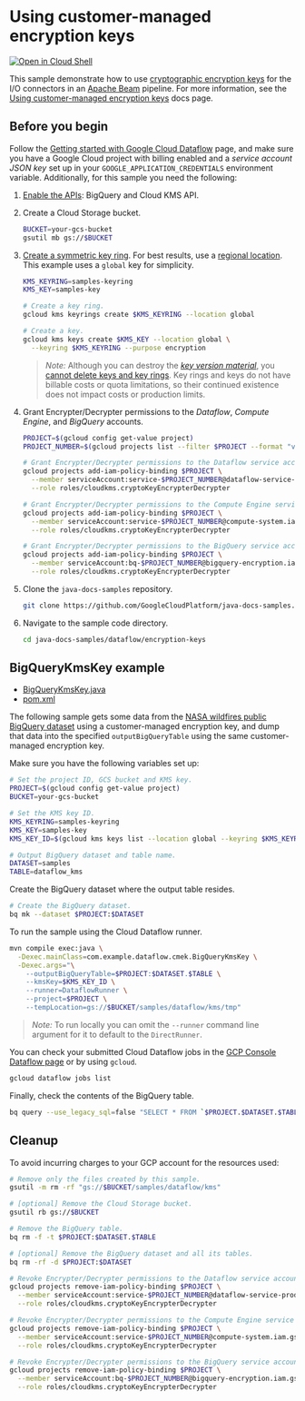 # Using customer-managed encryption keys

[![Open in Cloud Shell](http://gstatic.com/cloudssh/images/open-btn.svg)](https://console.cloud.google.com/cloudshell/editor)

This sample demonstrate how to use
[cryptographic encryption keys](https://cloud.google.com/kms/)
for the I/O connectors in an
[Apache Beam](https://beam.apache.org) pipeline.
For more information, see the
[Using customer-managed encryption keys](https://cloud.google.com/dataflow/docs/guides/customer-managed-encryption-keys)
docs page.

## Before you begin

Follow the
[Getting started with Google Cloud Dataflow](../README.md)
page, and make sure you have a Google Cloud project with billing enabled
and a *service account JSON key* set up in your `GOOGLE_APPLICATION_CREDENTIALS` environment variable.
Additionally, for this sample you need the following:

1. [Enable the APIs](https://console.cloud.google.com/flows/enableapi?apiid=bigquery,cloudkms.googleapis.com):
   BigQuery and Cloud KMS API.

1. Create a Cloud Storage bucket.

   ```sh
   BUCKET=your-gcs-bucket
   gsutil mb gs://$BUCKET
   ```

1. [Create a symmetric key ring](https://cloud.google.com/kms/docs/creating-keys).
   For best results, use a [regional location](https://cloud.google.com/kms/docs/locations).
   This example uses a `global` key for simplicity.

   ```sh
   KMS_KEYRING=samples-keyring
   KMS_KEY=samples-key

   # Create a key ring.
   gcloud kms keyrings create $KMS_KEYRING --location global

   # Create a key.
   gcloud kms keys create $KMS_KEY --location global \
     --keyring $KMS_KEYRING --purpose encryption
   ```

   > *Note:* Although you can destroy the
   > [*key version material*](https://cloud.google.com/kms/docs/destroy-restore),
   > you [cannot delete keys and key rings](https://cloud.google.com/kms/docs/object-hierarchy#lifetime).
   > Key rings and keys do not have billable costs or quota limitations,
   > so their continued existence does not impact costs or production limits.

1. Grant Encrypter/Decrypter permissions to the *Dataflow*, *Compute Engine*, and *BigQuery* accounts.

   ```sh
   PROJECT=$(gcloud config get-value project)
   PROJECT_NUMBER=$(gcloud projects list --filter $PROJECT --format "value(PROJECT_NUMBER)")

   # Grant Encrypter/Decrypter permissions to the Dataflow service account.
   gcloud projects add-iam-policy-binding $PROJECT \
     --member serviceAccount:service-$PROJECT_NUMBER@dataflow-service-producer-prod.iam.gserviceaccount.com \
     --role roles/cloudkms.cryptoKeyEncrypterDecrypter

   # Grant Encrypter/Decrypter permissions to the Compute Engine service account.
   gcloud projects add-iam-policy-binding $PROJECT \
     --member serviceAccount:service-$PROJECT_NUMBER@compute-system.iam.gserviceaccount.com \
     --role roles/cloudkms.cryptoKeyEncrypterDecrypter

   # Grant Encrypter/Decrypter permissions to the BigQuery service account.
   gcloud projects add-iam-policy-binding $PROJECT \
     --member serviceAccount:bq-$PROJECT_NUMBER@bigquery-encryption.iam.gserviceaccount.com \
     --role roles/cloudkms.cryptoKeyEncrypterDecrypter
   ```

1. Clone the `java-docs-samples` repository.

   ```sh
   git clone https://github.com/GoogleCloudPlatform/java-docs-samples.git
   ```

1. Navigate to the sample code directory.

   ```sh
   cd java-docs-samples/dataflow/encryption-keys
   ```

## BigQueryKmsKey example

* [BigQueryKmsKey.java](src/main/java/com/example/dataflow/cmek/BigQueryKmsKey.java)
* [pom.xml](pom.xml)

The following sample gets some data from the
[NASA wildfires public BigQuery dataset](https://console.cloud.google.com/bigquery?p=bigquery-public-data&d=nasa_wildfire&t=past_week&page=table)
using a customer-managed encryption key, and dump that data into the specified `outputBigQueryTable`
using the same customer-managed encryption key.

Make sure you have the following variables set up:

```sh
# Set the project ID, GCS bucket and KMS key.
PROJECT=$(gcloud config get-value project)
BUCKET=your-gcs-bucket

# Set the KMS key ID.
KMS_KEYRING=samples-keyring
KMS_KEY=samples-key
KMS_KEY_ID=$(gcloud kms keys list --location global --keyring $KMS_KEYRING --filter $KMS_KEY --format "value(NAME)")

# Output BigQuery dataset and table name.
DATASET=samples
TABLE=dataflow_kms
```

Create the BigQuery dataset where the output table resides.

```sh
# Create the BigQuery dataset.
bq mk --dataset $PROJECT:$DATASET
```

To run the sample using the Cloud Dataflow runner.

```sh
mvn compile exec:java \
  -Dexec.mainClass=com.example.dataflow.cmek.BigQueryKmsKey \
  -Dexec.args="\
    --outputBigQueryTable=$PROJECT:$DATASET.$TABLE \
    --kmsKey=$KMS_KEY_ID \
    --runner=DataflowRunner \
    --project=$PROJECT \
    --tempLocation=gs://$BUCKET/samples/dataflow/kms/tmp"
```

> *Note:* To run locally you can omit the `--runner` command line argument for it to default to the `DirectRunner`.

You can check your submitted Cloud Dataflow jobs in the [GCP Console Dataflow page](https://console.cloud.google.com/dataflow) or by using `gcloud`.

```sh
gcloud dataflow jobs list
```

Finally, check the contents of the BigQuery table.

```sh
bq query --use_legacy_sql=false "SELECT * FROM `$PROJECT.$DATASET.$TABLE`"
```

## Cleanup

To avoid incurring charges to your GCP account for the resources used:

```sh
# Remove only the files created by this sample.
gsutil -m rm -rf "gs://$BUCKET/samples/dataflow/kms"

# [optional] Remove the Cloud Storage bucket.
gsutil rb gs://$BUCKET

# Remove the BigQuery table.
bq rm -f -t $PROJECT:$DATASET.$TABLE

# [optional] Remove the BigQuery dataset and all its tables.
bq rm -rf -d $PROJECT:$DATASET

# Revoke Encrypter/Decrypter permissions to the Dataflow service account.
gcloud projects remove-iam-policy-binding $PROJECT \
  --member serviceAccount:service-$PROJECT_NUMBER@dataflow-service-producer-prod.iam.gserviceaccount.com \
  --role roles/cloudkms.cryptoKeyEncrypterDecrypter

# Revoke Encrypter/Decrypter permissions to the Compute Engine service account.
gcloud projects remove-iam-policy-binding $PROJECT \
  --member serviceAccount:service-$PROJECT_NUMBER@compute-system.iam.gserviceaccount.com \
  --role roles/cloudkms.cryptoKeyEncrypterDecrypter

# Revoke Encrypter/Decrypter permissions to the BigQuery service account.
gcloud projects remove-iam-policy-binding $PROJECT \
  --member serviceAccount:bq-$PROJECT_NUMBER@bigquery-encryption.iam.gserviceaccount.com \
  --role roles/cloudkms.cryptoKeyEncrypterDecrypter
```
